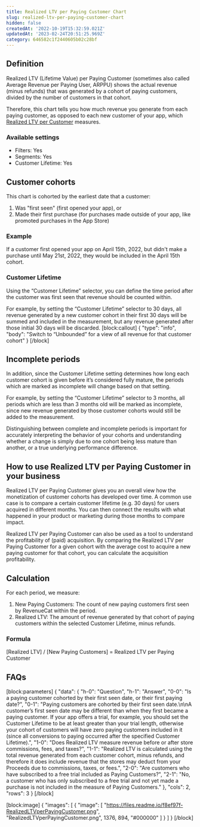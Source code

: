 ```yaml
---
title: Realized LTV per Paying Customer Chart
slug: realized-ltv-per-paying-customer-chart
hidden: false
createdAt: '2022-10-19T15:32:59.021Z'
updatedAt: '2023-02-24T20:51:25.969Z'
category: 646582c1f2440605b02c28bf
---
```

## Definition
Realized LTV (Lifetime Value) per Paying Customer (sometimes also called Average Revenue per Paying User, ARPPU) shows the actual revenue (minus refunds) that was generated by a cohort of paying customers, divided by the number of customers in that cohort.

Therefore, this chart tells you how much revenue you generate from each paying customer, as opposed to each new customer of your app, which [Realized LTV per Customer](doc:realized-ltv-per-customer-chart) measures.

### Available settings

* Filters: Yes
* Segments: Yes
* Customer Lifetime: Yes

## Customer cohorts
This chart is cohorted by the earliest date that a customer:

1. Was "first seen" (first opened your app), or
2. Made their first purchase (for purchases made outside of your app, like promoted purchases in the App Store)

### Example
If a customer first opened your app on April 15th, 2022, but didn't make a purchase until May 21st, 2022, they would be included in the April 15th cohort.

### Customer Lifetime
Using the “Customer Lifetime” selector, you can define the time period after the customer was first seen that revenue should be counted within.

For example, by setting the “Customer Lifetime” selector to 30 days, all revenue generated by a new customer cohort in their first 30 days will be summed and included in the measurement, but any revenue generated after those initial 30 days will be discarded.
[block:callout]
{
  "type": "info",
  "body": "Switch to “Unbounded” for a view of all revenue for that customer cohort"
}
[/block]
## Incomplete periods
In addition, since the Customer Lifetime setting determines how long each customer cohort is given before it’s considered fully mature, the periods which are marked as incomplete will change based on that setting.

For example, by setting the “Customer Lifetime” selector to 3 months, all periods which are less than 3 months old will be marked as incomplete, since new revenue generated by those customer cohorts would still be added to the measurement.

Distinguishing between complete and incomplete periods is important for accurately interpreting the behavior of your cohorts and understanding whether a change is simply due to one cohort being less mature than another, or a true underlying performance difference.

## How to use Realized LTV per Paying Customer in your business
Realized LTV per Paying Customer gives you an overall view how the monetization of customer cohorts has developed over time. A common use case is to compare a certain customer lifetime (e.g. 30 days) for users acquired in different months. You can then connect the results with what happened in your product or marketing during those months to compare impact.

Realized LTV per Paying Customer can also be used as a tool to understand the profitability of (paid) acquisition. By comparing the Realized LTV per Paying Customer for a given cohort with the average cost to acquire a new paying customer for that cohort, you can calculate the acquisition profitability.

## Calculation
For each period, we measure:

1. New Paying Customers: The count of new paying customers first seen by RevenueCat within the period.
2. Realized LTV: The amount of revenue generated by that cohort of paying customers within the selected Customer Lifetime, minus refunds.

### Formula
[Realized LTV] / [New Paying Customers] = Realized LTV per Paying Customer

## FAQs
[block:parameters]
{
  "data": {
    "h-0": "Question",
    "h-1": "Answer",
    "0-0": "Is a paying customer cohorted by their first seen date, or their first paying date?",
    "0-1": "Paying customers are cohorted by their first seen date.\n\nA customer’s first seen date may be different than when they first became a paying customer. If your app offers a trial, for example, you should set the Customer Lifetime to be at least greater than your trial length, otherwise your cohort of customers will have zero paying customers included in it (since all conversions to paying occurred after the specified Customer Lifetime).",
    "1-0": "Does Realized LTV measure revenue before or after store commissions, fees, and taxes?",
    "1-1": "Realized LTV is calculated using the total revenue generated from each customer cohort, minus refunds, and therefore it does include revenue that the stores may deduct from your Proceeds due to commissions, taxes, or fees.",
    "2-0": "Are customers who have subscribed to a free trial included as Paying Customers?",
    "2-1": "No, a customer who has only subscribed to a free trial and not yet made a purchase is not included in the measure of Paying Customers."
  },
  "cols": 2,
  "rows": 3
}
[/block]

[block:image]
{
  "images": [
    {
      "image": [
        "https://files.readme.io/f8ef97f-RealizedLTVperPayingCustomer.png",
        "RealizedLTVperPayingCustomer.png",
        1376,
        894,
        "#000000"
      ]
    }
  ]
}
[/block]